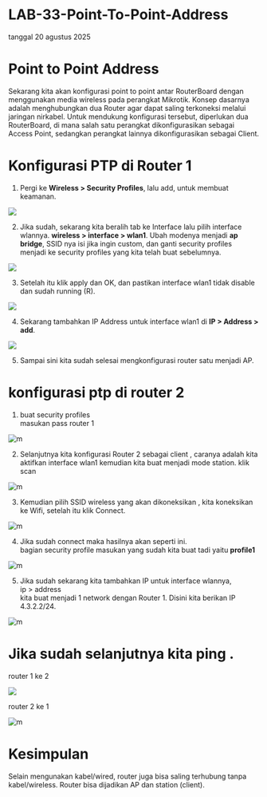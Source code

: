 # LAB-33-Point-To-Point-Address
tanggal 20 agustus 2025

  
# Point to Point Address
  Sekarang kita akan konfigurasi point to point antar RouterBoard dengan menggunakan media wireless pada perangkat Mikrotik. Konsep dasarnya adalah menghubungkan dua Router agar dapat saling terkoneksi melalui jaringan nirkabel. Untuk mendukung konfigurasi tersebut, diperlukan dua RouterBoard, di mana salah satu perangkat dikonfigurasikan sebagai Access Point, sedangkan perangkat lainnya dikonfigurasikan sebagai Client.  

# Konfigurasi PTP di Router 1
  1. Pergi ke **Wireless > Security Profiles**, lalu add, untuk membuat keamanan.
 
  ![](ptp1.png)  
  
  2. Jika sudah, sekarang kita beralih tab ke Interface lalu pilih interface wlannya. **wireless > interface > wlan1**. Ubah modenya menjadi **ap bridge**, SSID nya isi jika ingin custom, dan ganti security profiles menjadi ke security profiles yang kita telah buat sebelumnya.  
  
  ![](ptp2.png)    
  
  3. Setelah itu klik apply dan OK, dan pastikan interface wlan1 tidak disable dan sudah running (R).
  
  ![](ptp3.png)  
  
  4. Sekarang tambahkan IP Address untuk interface wlan1 di **IP > Address > add**.
  
  ![](ptp4.png)
  
  5. Sampai sini kita sudah selesai mengkonfigurasi router satu menjadi AP.

# konfigurasi ptp di router 2
1. buat security profiles   
   masukan pass router 1  

![m](l5.PNG)

2. Selanjutnya kita konfigurasi Router 2 sebagai client , caranya adalah kita aktifkan interface wlan1 kemudian kita buat menjadi mode station.
   klik scan

![m](l1.PNG)

3. Kemudian pilih SSID wireless yang akan dikoneksikan , kita koneksikan ke Wifi, setelah itu klik Connect.

![m](l3.PNG)

4. Jika sudah connect maka hasilnya akan seperti ini.   
   bagian security profile masukan yang sudah kita buat tadi yaitu **profile1**  

 ![m](l6.PNG)
 
5. Jika sudah sekarang kita tambahkan IP untuk interface wlannya,    
   ip > address    
   kita buat menjadi 1 network dengan Router 1. Disini kita berikan IP 4.3.2.2/24.   

 ![m](l4.PNG)
 
# Jika sudah selanjutnya kita ping .     
 router 1 ke 2

 ![](ping.png)

 router 2 ke 1

 ![m](l7.PNG)

# Kesimpulan
  Selain mengunakan kabel/wired, router juga bisa saling terhubung tanpa kabel/wireless. Router bisa dijadikan AP dan station (client).  

 
